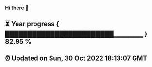 ### Hi there 👋
⏳ Year progress { ████████████████████████▁▁▁▁▁▁ } 82.95 %
---
⏰ Updated on Sun, 30 Oct 2022 18:13:07 GMT
---
